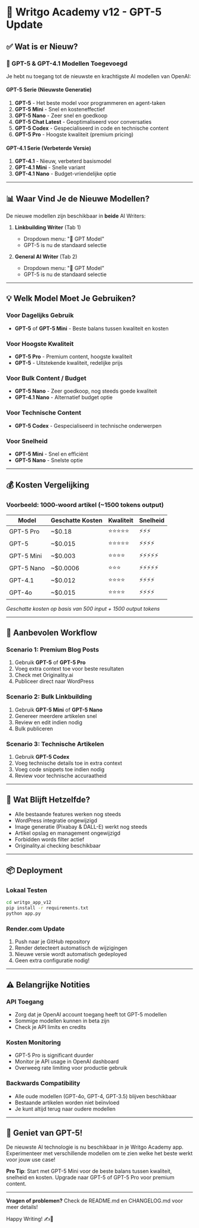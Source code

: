 # 🎉 Writgo Academy v12 - GPT-5 Update

## ✅ Wat is er Nieuw?

### 🚀 GPT-5 & GPT-4.1 Modellen Toegevoegd

Je hebt nu toegang tot de nieuwste en krachtigste AI modellen van OpenAI:

#### GPT-5 Serie (Nieuwste Generatie)
1. **GPT-5** - Het beste model voor programmeren en agent-taken
2. **GPT-5 Mini** - Snel en kosteneffectief
3. **GPT-5 Nano** - Zeer snel en goedkoop
4. **GPT-5 Chat Latest** - Geoptimaliseerd voor conversaties
5. **GPT-5 Codex** - Gespecialiseerd in code en technische content
6. **GPT-5 Pro** - Hoogste kwaliteit (premium pricing)

#### GPT-4.1 Serie (Verbeterde Versie)
1. **GPT-4.1** - Nieuw, verbeterd basismodel
2. **GPT-4.1 Mini** - Snelle variant
3. **GPT-4.1 Nano** - Budget-vriendelijke optie

---

## 📊 Waar Vind Je de Nieuwe Modellen?

De nieuwe modellen zijn beschikbaar in **beide** AI Writers:

1. **Linkbuilding Writer** (Tab 1)
   - Dropdown menu: "🤖 GPT Model"
   - GPT-5 is nu de standaard selectie

2. **General AI Writer** (Tab 2)
   - Dropdown menu: "🤖 GPT Model"
   - GPT-5 is nu de standaard selectie

---

## 💡 Welk Model Moet Je Gebruiken?

### Voor Dagelijks Gebruik
- **GPT-5** of **GPT-5 Mini** - Beste balans tussen kwaliteit en kosten

### Voor Hoogste Kwaliteit
- **GPT-5 Pro** - Premium content, hoogste kwaliteit
- **GPT-5** - Uitstekende kwaliteit, redelijke prijs

### Voor Bulk Content / Budget
- **GPT-5 Nano** - Zeer goedkoop, nog steeds goede kwaliteit
- **GPT-4.1 Nano** - Alternatief budget optie

### Voor Technische Content
- **GPT-5 Codex** - Gespecialiseerd in technische onderwerpen

### Voor Snelheid
- **GPT-5 Mini** - Snel en efficiënt
- **GPT-5 Nano** - Snelste optie

---

## 💰 Kosten Vergelijking

### Voorbeeld: 1000-woord artikel (~1500 tokens output)

| Model | Geschatte Kosten | Kwaliteit | Snelheid |
|-------|------------------|-----------|----------|
| GPT-5 Pro | ~$0.18 | ⭐⭐⭐⭐⭐ | ⚡⚡⚡ |
| GPT-5 | ~$0.015 | ⭐⭐⭐⭐⭐ | ⚡⚡⚡⚡ |
| GPT-5 Mini | ~$0.003 | ⭐⭐⭐⭐ | ⚡⚡⚡⚡⚡ |
| GPT-5 Nano | ~$0.0006 | ⭐⭐⭐ | ⚡⚡⚡⚡⚡ |
| GPT-4.1 | ~$0.012 | ⭐⭐⭐⭐ | ⚡⚡⚡⚡ |
| GPT-4o | ~$0.015 | ⭐⭐⭐⭐ | ⚡⚡⚡⚡ |

*Geschatte kosten op basis van 500 input + 1500 output tokens*

---

## 🎯 Aanbevolen Workflow

### Scenario 1: Premium Blog Posts
1. Gebruik **GPT-5** of **GPT-5 Pro**
2. Voeg extra context toe voor beste resultaten
3. Check met Originality.ai
4. Publiceer direct naar WordPress

### Scenario 2: Bulk Linkbuilding
1. Gebruik **GPT-5 Mini** of **GPT-5 Nano**
2. Genereer meerdere artikelen snel
3. Review en edit indien nodig
4. Bulk publiceren

### Scenario 3: Technische Artikelen
1. Gebruik **GPT-5 Codex**
2. Voeg technische details toe in extra context
3. Voeg code snippets toe indien nodig
4. Review voor technische accuraatheid

---

## 🔄 Wat Blijft Hetzelfde?

- Alle bestaande features werken nog steeds
- WordPress integratie ongewijzigd
- Image generatie (Pixabay & DALL-E) werkt nog steeds
- Artikel opslag en management ongewijzigd
- Forbidden words filter actief
- Originality.ai checking beschikbaar

---

## 📦 Deployment

### Lokaal Testen
```bash
cd writgo_app_v12
pip install -r requirements.txt
python app.py
```

### Render.com Update
1. Push naar je GitHub repository
2. Render detecteert automatisch de wijzigingen
3. Nieuwe versie wordt automatisch gedeployed
4. Geen extra configuratie nodig!

---

## ⚠️ Belangrijke Notities

### API Toegang
- Zorg dat je OpenAI account toegang heeft tot GPT-5 modellen
- Sommige modellen kunnen in beta zijn
- Check je API limits en credits

### Kosten Monitoring
- GPT-5 Pro is significant duurder
- Monitor je API usage in OpenAI dashboard
- Overweeg rate limiting voor productie gebruik

### Backwards Compatibility
- Alle oude modellen (GPT-4o, GPT-4, GPT-3.5) blijven beschikbaar
- Bestaande artikelen worden niet beïnvloed
- Je kunt altijd terug naar oudere modellen

---

## 🎊 Geniet van GPT-5!

De nieuwste AI technologie is nu beschikbaar in je Writgo Academy app. Experimenteer met verschillende modellen om te zien welke het beste werkt voor jouw use case!

**Pro Tip**: Start met GPT-5 Mini voor de beste balans tussen kwaliteit, snelheid en kosten. Upgrade naar GPT-5 of GPT-5 Pro voor premium content.

---

**Vragen of problemen?**
Check de README.md en CHANGELOG.md voor meer details!

Happy Writing! ✍️🚀
